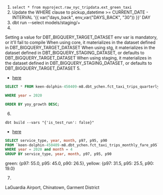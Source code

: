 1. `select * from myproject.raw_nyc_tripdata.ext_green_taxi`
2. Update the WHERE clause to pickup_datetime >= CURRENT_DATE - INTERVAL '{{ var("days_back", env_var("DAYS_BACK", "30")) }}' DAY
3. dbt run --select models/staging/+
4. 
Setting a value for DBT_BIGQUERY_TARGET_DATASET env var is mandatory, or it'll fail to compile
When using core, it materializes in the dataset defined in DBT_BIGQUERY_TARGET_DATASET
When using stg, it materializes in the dataset defined in DBT_BIGQUERY_STAGING_DATASET, or defaults to DBT_BIGQUERY_TARGET_DATASET
When using staging, it materializes in the dataset defined in DBT_BIGQUERY_STAGING_DATASET, or defaults to DBT_BIGQUERY_TARGET_DATASET
5. 

- [here](./dbt/taxi_rides_ny/models/core/fct_taxi_trips_monthly_fare_p95.sql)

```sql
SELECT * FROM keen-dolphin-450409-m8.dbt_ychen.fct_taxi_trips_quarterly_revenue

WHERE year = 2020

ORDER BY yoy_growth DESC; 

```
6. 


`dbt build --vars "{'is_test_run': false}"`

- [here](./dbt/taxi_rides_ny/models/core/fct_taxi_trips_monthly_fare_p95.sql)

```sql
SELECT service_type, year, month, p97, p95, p90
FROM `keen-dolphin-450409-m8.dbt_ychen.fct_taxi_trips_monthly_fare_p95`
WHERE year = 2020 and month = 4
GROUP BY service_type, year, month, p97, p95, p90
```
green: {p97: 55.0, p95: 45.0, p90: 26.5}, yellow: {p97: 31.5, p95: 25.5, p90: 19.0}


7. 

LaGuardia Airport, Chinatown, Garment District